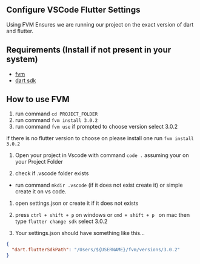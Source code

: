 ## Configure VSCode Flutter Settings
Using FVM Ensures we are running our project on the exact version of dart and flutter.

## Requirements (Install if not present in your system)
- [fvm](https://fvm.app/docs/getting_started/installation)
- [dart sdk](https://dart.dev/get-dart)

## How to use FVM
1. run command `cd PROJECT_FOLDER`
1. run command `fvm install 3.0.2`
1. run command `fvm use` if prompted to choose version select 3.0.2

if there is no flutter version to choose on please install one run `fvm install 3.0.2`

1. Open your project in Vscode with command `code .` assuming your on your Project Folder

1.  check if  .vscode  folder exists
  - run command `mkdir .vscode` (if it does not exist create it) or simple create it on vs code.

1. open settings.json  or create it if it does not exists

1. press `ctrl + shift + p` on windows or `cmd + shift + p ` on mac then type `flutter change sdk` select 3.0.2

1. Your settings.json should have something like this...
```json
{
  "dart.flutterSdkPath": "/Users/${USERNAME}/fvm/versions/3.0.2"
}
```